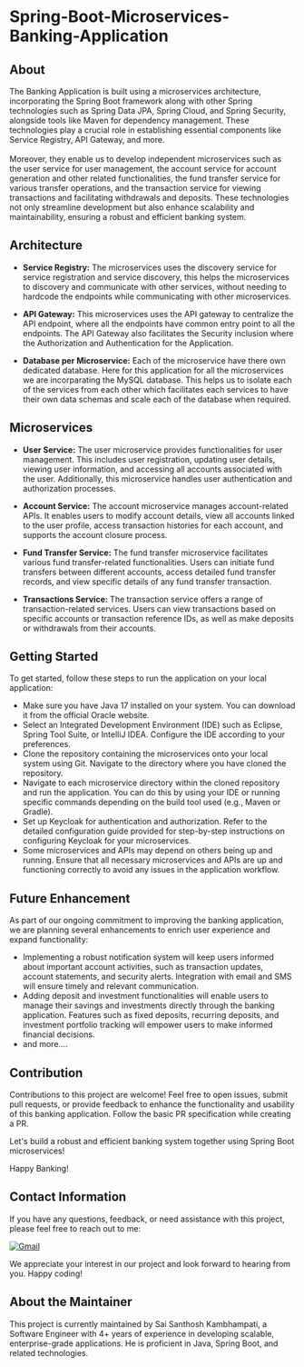 <h1>Spring-Boot-Microservices-Banking-Application</h1>

## About
<p>
    The Banking Application is built using a microservices architecture, incorporating the Spring Boot framework along with other Spring technologies such as Spring Data JPA, Spring Cloud, and Spring Security, alongside tools like Maven for dependency management. These technologies play a crucial role in establishing essential components like Service Registry, API Gateway, and more.<br><br>
    Moreover, they enable us to develop independent microservices such as the user service for user management, the account service for account generation and other related functionalities, the fund transfer service for various transfer operations, and the transaction service for viewing transactions and facilitating withdrawals and deposits. These technologies not only streamline development but also enhance scalability and maintainability, ensuring a robust and efficient banking system.
</p>

## Architecture

- **Service Registry:** The microservices uses the discovery service for service registration and service discovery, this helps the microservices to discovery and communicate with other services, without needing to hardcode the endpoints while communicating with other microservices.

- **API Gateway:** This microservices uses the API gateway to centralize the API endpoint, where all the endpoints have common entry point to all the endpoints. The API Gateway also facilitates the Security inclusion where the Authorization and Authentication for the Application.

- **Database per Microservice:** Each of the microservice have there own dedicated database. Here for this application for all the microservices we are incorparating the MySQL database. This helps us to isolate each of the services from each other which facilitates each services to have their own data schemas and scale each of the database when required.


<h2>Microservices</h2>

- **User Service:** The user microservice provides functionalities for user management. This includes user registration, updating user details, viewing user information, and accessing all accounts associated with the user. Additionally, this microservice handles user authentication and authorization processes.

- **Account Service:** The account microservice manages account-related APIs. It enables users to modify account details, view all accounts linked to the user profile, access transaction histories for each account, and supports the account closure process.

- **Fund Transfer Service:** The fund transfer microservice facilitates various fund transfer-related functionalities. Users can initiate fund transfers between different accounts, access detailed fund transfer records, and view specific details of any fund transfer transaction.

- **Transactions Service:** The transaction service offers a range of transaction-related services. Users can view transactions based on specific accounts or transaction reference IDs, as well as make deposits or withdrawals from their accounts.

<h2>Getting Started</h2>

To get started, follow these steps to run the application on your local application:

- Make sure you have Java 17 installed on your system. You can download it from the official Oracle website.
- Select an Integrated Development Environment (IDE) such as Eclipse, Spring Tool Suite, or IntelliJ IDEA. Configure the IDE according to your preferences.
- Clone the repository containing the microservices onto your local system using Git. Navigate to the directory where you have cloned the repository.
- Navigate to each microservice directory within the cloned repository and run the application. You can do this by using your IDE or running specific commands depending on the build tool used (e.g., Maven or Gradle).
- Set up Keycloak for authentication and authorization. Refer to the detailed configuration guide provided for step-by-step instructions on configuring Keycloak for your microservices.
- Some microservices and APIs may depend on others being up and running. Ensure that all necessary microservices and APIs are up and functioning correctly to avoid any issues in the application workflow.

## Future Enhancement

As part of our ongoing commitment to improving the banking application, we are planning several enhancements to enrich user experience and expand functionality:

- Implementing a robust notification system will keep users informed about important account activities, such as transaction updates, account statements, and security alerts. Integration with email and SMS will ensure timely and relevant communication.
- Adding deposit and investment functionalities will enable users to manage their savings and investments directly through the banking application. Features such as fixed deposits, recurring deposits, and investment portfolio tracking will empower users to make informed financial decisions.
- and more....

<h2>Contribution</h2>

Contributions to this project are welcome! Feel free to open issues, submit pull requests, or provide feedback to enhance the functionality and usability of this banking application. Follow the basic PR specification while creating a PR.

Let's build a robust and efficient banking system together using Spring Boot microservices!

Happy Banking!

<h2>Contact Information</h2>

If you have any questions, feedback, or need assistance with this project, please feel free to reach out to me:

[![Gmail](https://img.shields.io/badge/Gmail-D14836?style=for-the-badge&logo=gmail&logoColor=white)](mailto:saisanthoshkambhampati23@gmail.com)

We appreciate your interest in our project and look forward to hearing from you. Happy coding!

## About the Maintainer

This project is currently maintained by Sai Santhosh Kambhampati, a Software Engineer with 4+ years of experience in developing scalable, enterprise-grade applications.  He is proficient in Java, Spring Boot, and related technologies.
